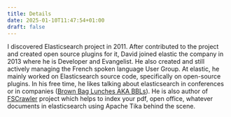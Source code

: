 ```yaml
---
title: Details
date: 2025-01-10T11:47:54+01:00
draft: false
---
```


I discovered Elasticsearch project in 2011. After contributed to the project and created open source plugins for it, David joined elastic the company in 2013 where he is Developer and Evangelist. He also created and still actively managing the French spoken language User Group. At elastic, he mainly worked on Elasticsearch source code, specifically on open-source plugins. In his free time, he likes talking about elasticsearch in conferences or in companies ([Brown Bag Lunches AKA BBLs](https://david.pilato.fr/blog/2024-08-01-free-lunches-for-opensource-engineers)). He is also author of [FSCrawler](https://github.com/dadoonet/fscrawler) project which helps to index your pdf, open office, whatever documents in elasticsearch using Apache Tika behind the scene.
